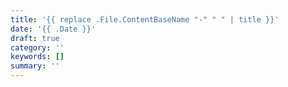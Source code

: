 ```yaml
---
title: '{{ replace .File.ContentBaseName "-" " " | title }}'
date: '{{ .Date }}'
draft: true
category: ''
keywords: []
summary: ''
---
```

